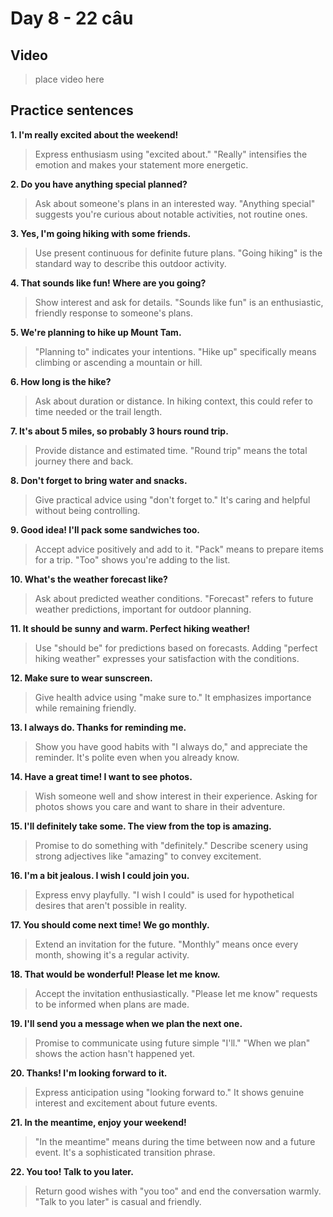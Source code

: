 # Day 8 - 22 câu

## Video
> place video here

## Practice sentences

**1. I'm really excited about the weekend!**
> Express enthusiasm using "excited about." "Really" intensifies the emotion and makes your statement more energetic.

**2. Do you have anything special planned?**
> Ask about someone's plans in an interested way. "Anything special" suggests you're curious about notable activities, not routine ones.

**3. Yes, I'm going hiking with some friends.**
> Use present continuous for definite future plans. "Going hiking" is the standard way to describe this outdoor activity.

**4. That sounds like fun! Where are you going?**
> Show interest and ask for details. "Sounds like fun" is an enthusiastic, friendly response to someone's plans.

**5. We're planning to hike up Mount Tam.**
> "Planning to" indicates your intentions. "Hike up" specifically means climbing or ascending a mountain or hill.

**6. How long is the hike?**
> Ask about duration or distance. In hiking context, this could refer to time needed or the trail length.

**7. It's about 5 miles, so probably 3 hours round trip.**
> Provide distance and estimated time. "Round trip" means the total journey there and back.

**8. Don't forget to bring water and snacks.**
> Give practical advice using "don't forget to." It's caring and helpful without being controlling.

**9. Good idea! I'll pack some sandwiches too.**
> Accept advice positively and add to it. "Pack" means to prepare items for a trip. "Too" shows you're adding to the list.

**10. What's the weather forecast like?**
> Ask about predicted weather conditions. "Forecast" refers to future weather predictions, important for outdoor planning.

**11. It should be sunny and warm. Perfect hiking weather!**
> Use "should be" for predictions based on forecasts. Adding "perfect hiking weather" expresses your satisfaction with the conditions.

**12. Make sure to wear sunscreen.**
> Give health advice using "make sure to." It emphasizes importance while remaining friendly.

**13. I always do. Thanks for reminding me.**
> Show you have good habits with "I always do," and appreciate the reminder. It's polite even when you already know.

**14. Have a great time! I want to see photos.**
> Wish someone well and show interest in their experience. Asking for photos shows you care and want to share in their adventure.

**15. I'll definitely take some. The view from the top is amazing.**
> Promise to do something with "definitely." Describe scenery using strong adjectives like "amazing" to convey excitement.

**16. I'm a bit jealous. I wish I could join you.**
> Express envy playfully. "I wish I could" is used for hypothetical desires that aren't possible in reality.

**17. You should come next time! We go monthly.**
> Extend an invitation for the future. "Monthly" means once every month, showing it's a regular activity.

**18. That would be wonderful! Please let me know.**
> Accept the invitation enthusiastically. "Please let me know" requests to be informed when plans are made.

**19. I'll send you a message when we plan the next one.**
> Promise to communicate using future simple "I'll." "When we plan" shows the action hasn't happened yet.

**20. Thanks! I'm looking forward to it.**
> Express anticipation using "looking forward to." It shows genuine interest and excitement about future events.

**21. In the meantime, enjoy your weekend!**
> "In the meantime" means during the time between now and a future event. It's a sophisticated transition phrase.

**22. You too! Talk to you later.**
> Return good wishes with "you too" and end the conversation warmly. "Talk to you later" is casual and friendly.


